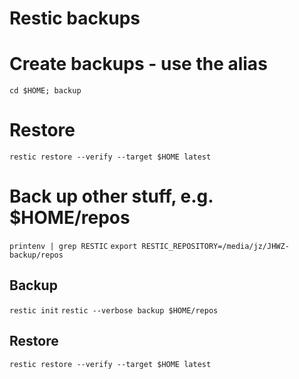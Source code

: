# Restic backups

# Create backups - use the alias
`cd $HOME; backup`

# Restore
`restic restore --verify --target $HOME latest`

# Back up other stuff, e.g. $HOME/repos
`printenv | grep RESTIC`
`export RESTIC_REPOSITORY=/media/jz/JHWZ-backup/repos`

## Backup
`restic init`
`restic --verbose backup $HOME/repos`

## Restore
`restic restore --verify --target $HOME latest`
